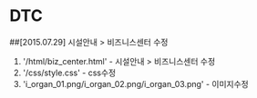 # DTC

##[2015.07.29] 시설안내 > 비즈니스센터 수정
1. '/html/biz_center.html' - 시설안내 > 비즈니스센터 수정
2. '/css/style.css' - css수정
3. 'i_organ_01.png/i_organ_02.png/i_organ_03.png' - 이미지수정
